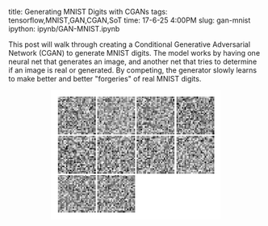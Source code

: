 title: Generating MNIST Digits with CGANs
tags: tensorflow,MNIST,GAN,CGAN,SoT
time: 17-6-25 4:00PM
slug: gan-mnist
ipython: ipynb/GAN-MNIST.ipynb

This post will walk through creating a Conditional Generative Adversarial Network (CGAN) to generate MNIST digits. The model works by having one neural net that generates an image, and another net that tries to determine if an image is real or generated. By competing, the generator slowly learns to make better and better "forgeries" of real MNIST digits.

<p style="text-align:center"><img src="/imgs/GAN-MNIST.gif"></img></p>